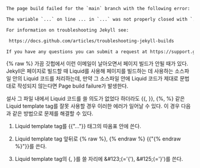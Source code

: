 ```html
The page build failed for the `main` branch with the following error:

The variable `...` on line ... in `...` was not properly closed with `...`. For more information, see https://docs.github.com/github/working-with-github-pages/troubleshooting-jekyll-build-errors-for-github-pages-sites#tag-not-properly-terminated.

For information on troubleshooting Jekyll see:

 https://docs.github.com/articles/troubleshooting-jekyll-builds

If you have any questions you can submit a request at https://support.github.com/contact?tags=dotcom-pages&repo_id=411364478&page_build_id=300906686
```
{% raw %}
가끔 깃헙에서 이런 이메일이 날아오면서 페이지 빌드가 안될 때가 있다. Jekyll은 페이지로 빌드할 때 Liquid를 사용해 페이지를 빌드하는 데 사용하는 소스파일 안의 Liquid 코드를 처리하는데, 만약 그 소스파일 안에 Liquid 코드가 제대로 문법대로 작성되지 않는다면 Page build failure가 발생한다. 

설사 그 파일 내에서 Liquid 코드를 쓸 의도가 없었다 하더라도 {{, }}, {%, %} 같은 Liquid template tag를 잘못 사용할 경우 이러한 에러가 일어날 수 있다. 이 경우 다음과 같은 방법으로 문제를 해결할 수 있다.

1. Liquid template tag를 {{"..."}} 태그의 따옴표 안에 쓴다.

2. Liquid template tag 앞뒤로 {% raw %}, {% endraw %} &#123;&#123;"&#123;% endraw %&#125;"&#125;&#125;를 쓴다.

3. Liquid template tag의 {, }를 쓸 자리에 &#38;#123;(='{'), &#38;#125;(='}')를 쓴다.
